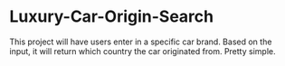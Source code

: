 # Luxury-Car-Origin-Search
This project will have users enter in a specific car brand. Based on the input, it will return which country the car originated from. Pretty simple.
